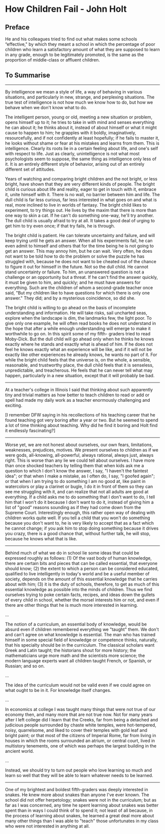 # How Children Fail - John Holt

## Preface

He and his colleagues tried to find out what makes some schools “effective," by which they meant a school in which the percentage of poor children who learn a satisfactory amount of what they are supposed to learn in any grade, enough to be legitimately promoted, is the same as the proportion of middle-class or affluent children.

## To Summarise

---

By intelligence we mean a style of life, a way of behaving in various situations, and particularly in new, strange, and perplexing situations. The true test of intelligence is not how much we know how to do, but how we behave when we don't know what to do.

The intelligent person, young or old, meeting a new situation or problem, opens himself up to it; he tries to take in with mind and senses everything he can about it; he thinks about it, instead of about himself or what it might cause to happen to him; he grapples with it boldly, imaginatively, resourcefully, and if not confidently at least hopefully; if he fails to master it, he looks without shame or fear at his mistakes and learns from them. This is intelligence. Clearly its roots lie in a certain feeling about life, and one's self with respect to life. Just as clearly, unintelligence is not what most psychologists seem to suppose, the same thing as intelligence only less of it. It is an entirely different style of behavior, arising out of an entirely different set of attitudes.

Years of watching and comparing bright children and the not bright, or less bright, have shown that they are very different kinds of people. The bright child is curious about life and reality, eager to get in touch with it, embrace it, unite himself with it. There is no wall, no barrier between him and life. The dull child is far less curious, far less interested in what goes on and what is real, more inclined to live in worlds of fantasy. The bright child likes to experiment, to try things out. He lives by the maxim that there is more than one way to skin a cat. If he can't do something one-way, he'll try another. The dull child is usually afraid to try at all. It takes a good deal of urging to get him to try even once; if that try fails, he is through.

The bright child is patient. He can tolerate uncertainty and failure, and will keep trying until he gets an answer. When all his experiments fail, he can even admit to himself and others that for the time being he is not going to get an answer. This may annoy him, but he can wait. Very often, he does not want to be told how to do the problem or solve the puzzle he has struggled with, because he does not want to be cheated out of the chance to figure it out for himself in the future. Not so the dull child. He cannot stand uncertainty or failure. To him, an unanswered question is not a challenge or an opportunity but a threat. If he can't find the answer quickly, it must be given to him, and quickly; and he must have answers for everything. Such are the children of whom a second-grade teacher once said, "But my children like to have questions for which there is only one answer." They did; and by a mysterious coincidence, so did she.

The bright child is willing to go ahead on the basis of incomplete understanding and information. He will take risks, sail uncharted seas, explore when the landscape is dim, the landmarks few, the light poor. To give only one example, he will often read books he does not understand in the hope that after a while enough understanding will emerge to make it worthwhile to go on. In this spirit some of my fifth- graders tried to read Moby-Dick. But the dull child will go ahead only when he thinks he knows exactly where he stands and exactly what is ahead of him. If he does not feel he knows exactly what an experience will be like, and if it will not be exactly like other experiences he already knows, he wants no part of it. For while the bright child feels that the universe is, on the whole, a sensible, reasonable, and trustworthy place, the dull child feels that it is senseless, unpredictable, and treacherous. He feels that he can never tell what may happen, particularly in a new situation, except that it will probably be bad.

---

At a teacher's college in Illinois I said that thinking about such apparently tiny and trivial matters as how better to teach children to read or add or spell had made my daily work as a teacher enormously challenging and exciting.

[I remember DFW saying in his recollections of his teaching career that he found teaching got very boring after a year or two.  But he seemed to spend a lot of time thinking about teaching.  Why did he find it boring and Holt find it endlessly fascinating?]

---

Worse yet, we are not honest about ourselves, our own fears, limitations, weaknesses, prejudices, motives. We present ourselves to children as if we were gods, all-knowing, all-powerful, always rational, always just, always right. This is worse than any lie we could tell about ourselves. I have more than once shocked teachers by telling them that when kids ask me a question to which I don't know the answer, I say, "I haven't the faintest idea"; or that when I make a mistake, as I often do, I say, "I goofed again"; or that when I am trying to do something I am no good at, like paint in watercolors or play a clarinet or bugle, I do it in front of them so they can see me struggling with it, and can realize that not all adults are good at everything. If a child asks me to do something that I don't want to do, I tell him that I won't do it because I don't want to do it, instead of giving him a list of "good" reasons sounding as if they had come down from the Supreme Court. Interestingly enough, this rather open way of dealing with children works quite well. If you tell a child that you won't do something because you don't want to, he is very likely to accept that as a fact which he cannot change; if you ask him to stop doing something because it drives you crazy, there is a good chance that, without further talk, he will stop, because he knows what that is like.

---

Behind much of what we do in school lie some ideas that could be expressed roughly as follows: (1) Of the vast body of human knowledge, there are certain bits and pieces that can be called essential, that everyone should know; (2) the extent to which a person can be considered educated, qualified to live intelligently in today's world and be a useful member of society, depends on the amount of this essential knowledge that he carries about with him; (3) it is the duty of schools, therefore, to get as much of this essential knowledge as possible into the minds of children. Thus we find ourselves trying to poke certain facts, recipes, and ideas down the gullets of every child in school, whether the morsel interests him or not, and even if there are other things that he is much more interested in learning.

...

The notion of a curriculum, an essential body of knowledge, would be absurd even if children remembered everything we "taught" them. We don't and can't agree on what knowledge is essential. The man who has trained himself in some special field of knowledge or competence thinks, naturally, that his specialty should be in the curriculum. The classical scholars want Greek and Latin taught; the historians shout for more history; the mathematicians urge more math and the scientists more science; the modern language experts want all children taught French, or Spanish, or Russian; and so on.

...

The idea of the curriculum would not be valid even if we could agree on what ought to be in it. For knowledge itself changes.

...

In economics at college I was taught many things that were not true of our economy then, and many more that are not true now. Not for many years after I left college did I learn that the Creeks, far from being a detached and judicious people surrounded by chaste white temples, were hot-tempered, noisy, quarrelsome, and liked to cover their temples with gold leaf and bright paint; or that most of the citizens of Imperial Rome, far from living in houses in which the rooms surrounded an atrium, or central court, lived in multistory tenements, one of which was perhaps the largest building in the ancient world.

...

Instead, we should try to turn out people who love learning so much and learn so well that they will be able to learn whatever needs to be learned.

---

One of my brightest and boldest fifth-graders was deeply interested in snakes. He knew more about snakes than anyone I've ever known. The school did not offer herpetology; snakes were not in the curriculum; but as far as I was concerned, any time he spent learning about snakes was better spent than in ways I could think of to spend it; not least of all because, in the process of learning about snakes, he learned a great deal more about many other things than I was able to "teach" those unfortunates in my class who were not interested in anything at all.

